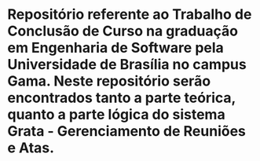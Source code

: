 # Repositório referente ao Trabalho de Conclusão de Curso na graduação em Engenharia de Software pela Universidade de Brasília no campus Gama. Neste repositório serão encontrados tanto a parte teórica, quanto a parte lógica do sistema Grata - Gerenciamento de Reuniões e Atas.
